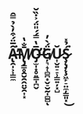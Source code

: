# Ȃ̶̢̯̩͕͎͇̼̅̈́͒̓̀̉̿̂͘̕M̸̢̡̳̥̯̮̯̭̤̬̯͎͓̄̐̔Ơ̶̡̫̩͙̥͍͇̩̪̬̅̔̿́́̎̈́͐̇̏̆͘Ģ̸͉̝̜̻̪͙̬̠̮̰̩̻̻̈́̀̓ͅŬ̷͎̬͍̠̠̹͇͍̦͓̺Ş̷̨̡̨̧͖̙̠̤̼̦͇͈͓́̉̽͘͜
